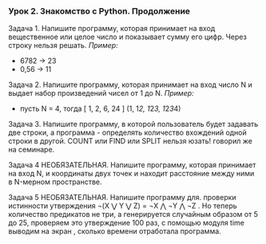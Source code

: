 ### Урок 2. Знакомство с Python. Продолжение
Задача 1. Напишите программу, которая принимает на вход вещественное или целое число и показывает сумму его цифр. Через строку нельзя решать.
*Пример:*
- 6782 -> 23
- 0,56 -> 11

Задача 2. Напишите программу, которая принимает на вход число N и выдает набор произведений чисел от 1 до N.
*Пример:*
- пусть N = 4, тогда [ 1, 2, 6, 24 ] (1, 1*2, 1*2*3, 1*2*3*4)

Задача 3. Напишите программу, в которой пользователь будет задавать две строки, а программа - определять количество вхождений одной строки в другой. COUNT или FIND или SPLIT нельзя юзать! говорил же на семинаре.

Задача 4 НЕОБЯЗАТЕЛЬНАЯ. Напишите программу, которая принимает на вход N, и координаты двух точек и находит расстояние между ними в N-мерном пространстве.

Задача 5 
НЕОБЯЗАТЕЛЬНАЯ. Напишите программу для. проверки истинности утверждения ¬(X ⋁ Y ⋁ Z) = ¬X ⋀ ¬Y ⋀ ¬Z . Но теперь количество предикатов не три, а генерируется случайным образом от 5 до 25, проверяем это утверждение 100 раз, с помощью модуля time выводим на экран , сколько времени отработала программа.